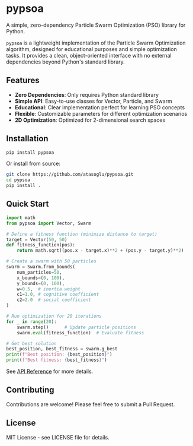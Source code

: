 # pypsoa

A simple, zero-dependency Particle Swarm Optimization (PSO) library for Python.

`pypsoa` is a lightweight implementation of the Particle Swarm Optimization algorithm, designed for educational purposes and simple optimization tasks. It provides a clean, object-oriented interface with no external dependencies beyond Python's standard library.

## Features

- **Zero Dependencies**: Only requires Python standard library
- **Simple API**: Easy-to-use classes for Vector, Particle, and Swarm
- **Educational**: Clear implementation perfect for learning PSO concepts
- **Flexible**: Customizable parameters for different optimization scenarios
- **2D Optimization**: Optimized for 2-dimensional search spaces

## Installation

```bash
pip install pypsoa
```

Or install from source:

```bash
git clone https://github.com/atasoglu/pypsoa.git
cd pypsoa
pip install .
```

## Quick Start

```python
import math
from pypsoa import Vector, Swarm

# Define a fitness function (minimize distance to target)
target = Vector(50, 50)
def fitness_function(pos):
    return math.sqrt((pos.x - target.x)**2 + (pos.y - target.y)**2)

# Create a swarm with 50 particles
swarm = Swarm.from_bounds(
    num_particles=50,
    x_bounds=(0, 100),
    y_bounds=(0, 100),
    w=0.5,  # inertia weight
    c1=1.0, # cognitive coefficient
    c2=2.0  # social coefficient
)

# Run optimization for 20 iterations
for _ in range(20):
    swarm.step()      # Update particle positions
    swarm.eval(fitness_function)  # Evaluate fitness

# Get best solution
best_position, best_fitness = swarm.g_best
print(f"Best position: {best_position}")
print(f"Best fitness: {best_fitness}")
```

See [API Reference](API_REFERENCE.md) for more details.

## Contributing

Contributions are welcome! Please feel free to submit a Pull Request.

## License

MIT License - see LICENSE file for details.